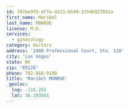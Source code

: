 ```yaml
---
id: 707ee9fb-dffe-4223-b549-3154b927031a
first_name: Maribel
last_name: MONROE
license: M.D.
services:
  - gynecology
category: doctors
address: '2480 Professional Court, Ste. 110'
city: 'Las Vegas'
state: NV
zip: '89128'
phone: 702-868-9100
title: 'Maribel MONROE'
_geoloc:
  lng: -115.265
  lat: 36.193501
---
```

